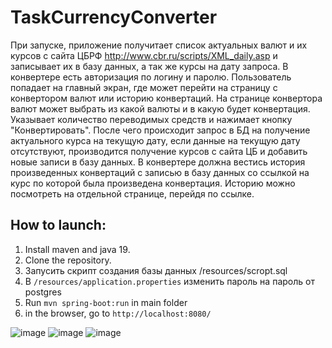 # TaskCurrencyConverter
При запуске, приложение получитает список актуальных валют и их курсов с сайта ЦБРФ http://www.cbr.ru/scripts/XML_daily.asp и записывает их в базу данных, а так же курсы на дату запроса.
В конвертере есть авторизация по логину и паролю. Пользователь попадает на главный экран, где может перейти на страницу с конвертором валют или историю конвертаций.
На странице конвертора валют может выбрать из какой валюты и в какую будет конвертация. Указывает количество переводимых средств и нажимает кнопку "Конвертировать". После чего происходит запрос в БД на получение актуального курса на текущую дату, если данные на текущую дату отсутствуют, производится получение курсов с сайта ЦБ и добавить новые записи в базу данных. В конвертере должна вестись история произведенных конвертаций с записью в базу данных со ссылкой на курс по которой была произведена конвертация. Историю можно посмотреть на отдельной странице, перейдя по ссылке.

## How to launch:
1. Install maven and java 19.
2. Clone the repository.
3. Запусить скрипт создания базы данных /resources/scropt.sql
4. В ``/resources/application.properties`` изменить пароль на пароль от postgres
5. Run ``mvn spring-boot:run`` in main folder
6. in the browser, go to ``http://localhost:8080/``

![image](https://user-images.githubusercontent.com/108514147/196667479-f58608b5-1df0-461e-b149-dc7f5d1180bf.png)
![image](https://user-images.githubusercontent.com/108514147/196667566-a7679218-1f9c-4e91-863b-32e00eb1a850.png)
![image](https://user-images.githubusercontent.com/108514147/196667628-456cfed6-7e0d-4757-b370-5ee57c91b438.png)
